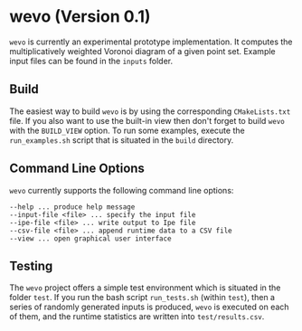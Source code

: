 # wevo (Version 0.1)

`wevo` is currently an experimental prototype implementation. It computes the multiplicatively weighted Voronoi diagram of a given point set. Example input files can be found in the `inputs` folder.

## Build
The easiest way to build `wevo` is by using the corresponding `CMakeLists.txt` file. If you also want to use the built-in view then don't forget to build `wevo` with the `BUILD_VIEW` option. To run some examples, execute the `run_examples.sh` script that is situated in the `build` directory.

## Command Line Options
`wevo` currently supports the following command line options:
~~~~
--help ... produce help message
--input-file <file> ... specify the input file
--ipe-file <file> ... write output to Ipe file
--csv-file <file> ... append runtime data to a CSV file
--view ... open graphical user interface
~~~~

## Testing
The `wevo` project offers a simple test environment which is situated in the folder `test`. If you run the bash script `run_tests.sh` (within `test`), then a series of randomly generated inputs is produced, `wevo` is executed on each of them, and the runtime statistics are written into `test/results.csv`.
